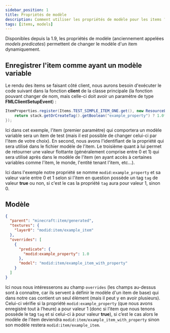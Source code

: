 ```yaml
---
sidebar_position: 1
title: Propriétés de modèle
description: Comment utiliser les propriétés de modèle pour les items ?
tags: [items, models]
---
```


Disponibles depuis la 1.9, les propriétés de modèle (anciennement appelées _models predicates_) permettent de changer le modèle d'un item dynamiquement.

## Enregistrer l'item comme ayant un modèle variable

Le rendu des items se faisant côté client, nous aurons besoin d'exécuter le code suivant dans la fonction **client** de la classe principale (la fonction pouvant changer de nom, mais celle-ci doit avoir un paramètre de type **FMLClientSetupEvent**) :

```java
ItemProperties.register(Items.TEST_SIMPLE_ITEM_ONE.get(), new ResourceLocation("modid", example_property"), (stack, level, livingEntity, id) -> {
    return stack.getOrCreateTag().getBoolean("example_property") ? 1.0f : 0.0f;
});
```

Ici dans cet exemple, l'item (premier paramètre) qui comportera un modèle variable sera un item de test (mais il est possible de changer celui-ci par l'item de votre choix). En second, nous avons l'identifiant de la propriété qui sera utilisé dans le fichier modèle de l'item. Le troisième quant à lui permet de retourner une valeur flottante (généralement comprise entre 0 et 1) qui sera utilisé après dans le modèle de l'item (en ayant accès à certaines variables comme l'item, le monde, l'entité tenant l'item, etc...).

Ici dans l'exemple notre propriété se nomme `modid:example_property` et sa valeur varie entre 0 et 1 selon si l'item en question possède un tag `tag` de valeur **true** ou non, si c'est le cas la propriété `tag` aura pour valeur 1, sinon 0.

## Modèle

```json
{
  "parent": "minecraft:item/generated",
  "textures": {
    "layer0": "modid:item/example_item"
  },
  "overrides": [
    {
      "predicate": {
        "modid:example_property": 1.0
      },
      "model": "modid:item/example_item_with_property"
    }
  ]
}
```

Ici nous nous intéresserons au champ `overrides` (les champs au-dessus sont à connaitre, car ils servent à définir le modèle d'un item de base) qui dans notre cas contient un seul élément (mais il peut y en avoir plusieurs). Celui-ci vérifie si la propriété `modid:example_property` (que nous avons enregistré tout à l’heure) a pour valeur 1 (donc si l’item que nous tenons possède le tag `tag` et si celui-ci à pour valeur **true**), si c’est le cas alors le modèle de l’item deviendra `modid:item/example_item_with_property` sinon son modèle restera `modid:item/example_item`.